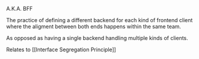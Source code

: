 A.K.A. BFF

The practice of defining a different backend for each kind of frontend client where the aligment between both ends happens within the same team.

As opposed as having a single backend handling multiple kinds of clients.

Relates to [[Interface Segregation Principle]]